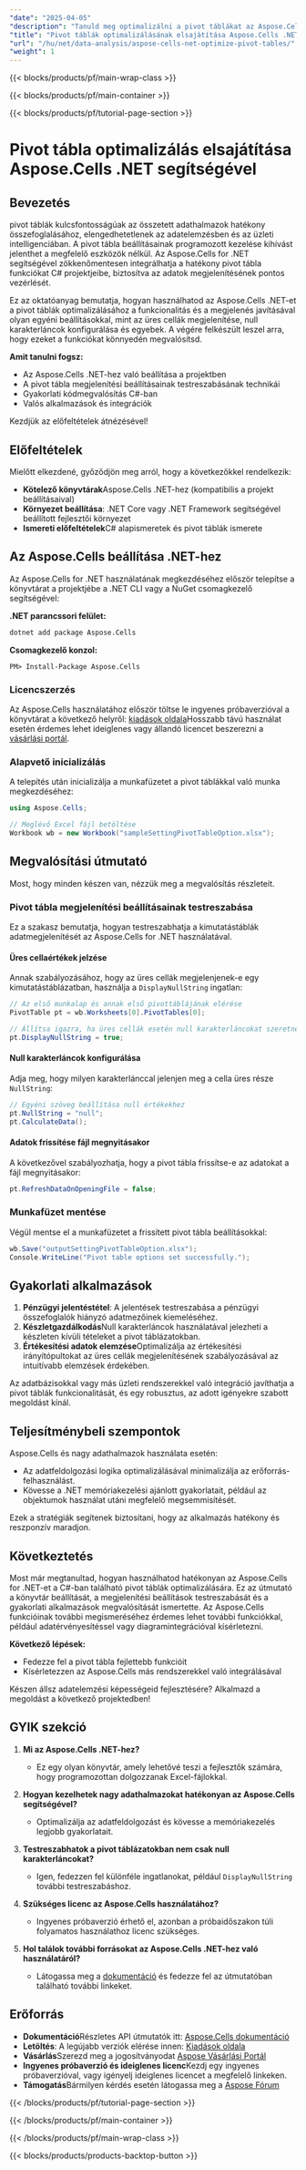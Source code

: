 ```yaml
---
"date": "2025-04-05"
"description": "Tanuld meg optimalizálni a pivot táblákat az Aspose.Cells .NET használatával C#-ban. Fejleszd adatelemzési projektjeidet egyéni beállításokkal és hatékony adatmegjelenítéssel."
"title": "Pivot táblák optimalizálásának elsajátítása Aspose.Cells .NET segítségével adatelemzéshez"
"url": "/hu/net/data-analysis/aspose-cells-net-optimize-pivot-tables/"
"weight": 1
---
```


{{< blocks/products/pf/main-wrap-class >}}

{{< blocks/products/pf/main-container >}}

{{< blocks/products/pf/tutorial-page-section >}}


# Pivot tábla optimalizálás elsajátítása Aspose.Cells .NET segítségével

## Bevezetés

pivot táblák kulcsfontosságúak az összetett adathalmazok hatékony összefoglalásához, elengedhetetlenek az adatelemzésben és az üzleti intelligenciában. A pivot tábla beállításainak programozott kezelése kihívást jelenthet a megfelelő eszközök nélkül. Az Aspose.Cells for .NET segítségével zökkenőmentesen integrálhatja a hatékony pivot tábla funkciókat C# projektjeibe, biztosítva az adatok megjelenítésének pontos vezérlését.

Ez az oktatóanyag bemutatja, hogyan használhatod az Aspose.Cells .NET-et a pivot táblák optimalizálásához a funkcionalitás és a megjelenés javításával olyan egyéni beállításokkal, mint az üres cellák megjelenítése, null karakterláncok konfigurálása és egyebek. A végére felkészült leszel arra, hogy ezeket a funkciókat könnyedén megvalósítsd.

**Amit tanulni fogsz:**
- Az Aspose.Cells .NET-hez való beállítása a projektben
- A pivot tábla megjelenítési beállításainak testreszabásának technikái
- Gyakorlati kódmegvalósítás C#-ban
- Valós alkalmazások és integrációk

Kezdjük az előfeltételek átnézésével!

## Előfeltételek

Mielőtt elkezdené, győződjön meg arról, hogy a következőkkel rendelkezik:

- **Kötelező könyvtárak**Aspose.Cells .NET-hez (kompatibilis a projekt beállításaival)
- **Környezet beállítása**: .NET Core vagy .NET Framework segítségével beállított fejlesztői környezet
- **Ismereti előfeltételek**C# alapismeretek és pivot táblák ismerete

## Az Aspose.Cells beállítása .NET-hez

Az Aspose.Cells for .NET használatának megkezdéséhez először telepítse a könyvtárat a projektjébe a .NET CLI vagy a NuGet csomagkezelő segítségével:

**.NET parancssori felület:**
```bash
dotnet add package Aspose.Cells
```

**Csomagkezelő konzol:**
```plaintext
PM> Install-Package Aspose.Cells
```

### Licencszerzés

Az Aspose.Cells használatához először töltse le ingyenes próbaverzióval a könyvtárat a következő helyről: [kiadások oldala](https://releases.aspose.com/cells/net/)Hosszabb távú használat esetén érdemes lehet ideiglenes vagy állandó licencet beszerezni a [vásárlási portál](https://purchase.aspose.com/buy).

### Alapvető inicializálás

A telepítés után inicializálja a munkafüzetet a pivot táblákkal való munka megkezdéséhez:
```csharp
using Aspose.Cells;

// Meglévő Excel fájl betöltése
Workbook wb = new Workbook("sampleSettingPivotTableOption.xlsx");
```

## Megvalósítási útmutató

Most, hogy minden készen van, nézzük meg a megvalósítás részleteit.

### Pivot tábla megjelenítési beállításainak testreszabása

Ez a szakasz bemutatja, hogyan testreszabhatja a kimutatástáblák adatmegjelenítését az Aspose.Cells for .NET használatával.

#### Üres cellaértékek jelzése

Annak szabályozásához, hogy az üres cellák megjelenjenek-e egy kimutatástáblázatban, használja a `DisplayNullString` ingatlan:
```csharp
// Az első munkalap és annak első pivottáblájának elérése
PivotTable pt = wb.Worksheets[0].PivotTables[0];

// Állítsa igazra, ha üres cellák esetén null karakterláncokat szeretne megjeleníteni
pt.DisplayNullString = true;
```

#### Null karakterláncok konfigurálása

Adja meg, hogy milyen karakterlánccal jelenjen meg a cella üres része `NullString`:
```csharp
// Egyéni szöveg beállítása null értékekhez
pt.NullString = "null";
pt.CalculateData();
```

#### Adatok frissítése fájl megnyitásakor

A következővel szabályozhatja, hogy a pivot tábla frissítse-e az adatokat a fájl megnyitásakor:
```csharp
pt.RefreshDataOnOpeningFile = false;
```

### Munkafüzet mentése

Végül mentse el a munkafüzetet a frissített pivot tábla beállításokkal:
```csharp
wb.Save("outputSettingPivotTableOption.xlsx");
Console.WriteLine("Pivot table options set successfully.");
```

## Gyakorlati alkalmazások

1. **Pénzügyi jelentéstétel**: A jelentések testreszabása a pénzügyi összefoglalók hiányzó adatmezőinek kiemeléséhez.
2. **Készletgazdálkodás**Null karakterláncok használatával jelezheti a készleten kívüli tételeket a pivot táblázatokban.
3. **Értékesítési adatok elemzése**Optimalizálja az értékesítési irányítópultokat az üres cellák megjelenítésének szabályozásával az intuitívabb elemzések érdekében.

Az adatbázisokkal vagy más üzleti rendszerekkel való integráció javíthatja a pivot táblák funkcionalitását, és egy robusztus, az adott igényekre szabott megoldást kínál.

## Teljesítménybeli szempontok

Aspose.Cells és nagy adathalmazok használata esetén:
- Az adatfeldolgozási logika optimalizálásával minimalizálja az erőforrás-felhasználást.
- Kövesse a .NET memóriakezelési ajánlott gyakorlatait, például az objektumok használat utáni megfelelő megsemmisítését.

Ezek a stratégiák segítenek biztosítani, hogy az alkalmazás hatékony és reszponzív maradjon.

## Következtetés

Most már megtanultad, hogyan használhatod hatékonyan az Aspose.Cells for .NET-et a C#-ban található pivot táblák optimalizálására. Ez az útmutató a könyvtár beállítását, a megjelenítési beállítások testreszabását és a gyakorlati alkalmazások megvalósítását ismertette. Az Aspose.Cells funkcióinak további megismeréséhez érdemes lehet további funkciókkal, például adatérvényesítéssel vagy diagramintegrációval kísérletezni.

**Következő lépések:**
- Fedezze fel a pivot tábla fejlettebb funkcióit
- Kísérletezzen az Aspose.Cells más rendszerekkel való integrálásával

Készen állsz adatelemzési képességeid fejlesztésére? Alkalmazd a megoldást a következő projektedben!

## GYIK szekció

1. **Mi az Aspose.Cells .NET-hez?**
   - Ez egy olyan könyvtár, amely lehetővé teszi a fejlesztők számára, hogy programozottan dolgozzanak Excel-fájlokkal.

2. **Hogyan kezelhetek nagy adathalmazokat hatékonyan az Aspose.Cells segítségével?**
   - Optimalizálja az adatfeldolgozást és kövesse a memóriakezelés legjobb gyakorlatait.

3. **Testreszabhatok a pivot táblázatokban nem csak null karakterláncokat?**
   - Igen, fedezzen fel különféle ingatlanokat, például `DisplayNullString` további testreszabáshoz.

4. **Szükséges licenc az Aspose.Cells használatához?**
   - Ingyenes próbaverzió érhető el, azonban a próbaidőszakon túli folyamatos használathoz licenc szükséges.

5. **Hol találok további forrásokat az Aspose.Cells .NET-hez való használatáról?**
   - Látogassa meg a [dokumentáció](https://reference.aspose.com/cells/net/) és fedezze fel az útmutatóban található további linkeket.

## Erőforrás

- **Dokumentáció**Részletes API útmutatók itt: [Aspose.Cells dokumentáció](https://reference.aspose.com/cells/net/)
- **Letöltés**: A legújabb verziók elérése innen: [Kiadások oldala](https://releases.aspose.com/cells/net/)
- **Vásárlás**Szerezd meg a jogosítványodat [Aspose Vásárlási Portál](https://purchase.aspose.com/buy)
- **Ingyenes próbaverzió és ideiglenes licenc**Kezdj egy ingyenes próbaverzióval, vagy igényelj ideiglenes licencet a megfelelő linkeken.
- **Támogatás**Bármilyen kérdés esetén látogassa meg a [Aspose Fórum](https://forum.aspose.com/c/cells/9)

{{< /blocks/products/pf/tutorial-page-section >}}

{{< /blocks/products/pf/main-container >}}

{{< /blocks/products/pf/main-wrap-class >}}

{{< blocks/products/products-backtop-button >}}